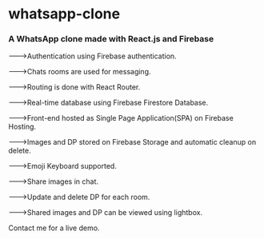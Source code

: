 # whatsapp-clone

### A WhatsApp clone made with React.js and Firebase

--->Authentication using Firebase authentication.

--->Chats rooms are used for messaging.

--->Routing is done with React Router.

--->Real-time database using Firebase Firestore Database.

--->Front-end hosted as Single Page Application(SPA) on Firebase Hosting.

--->Images and DP stored on Firebase Storage and automatic cleanup on delete.

--->Emoji Keyboard supported.

--->Share images in chat.

--->Update and delete DP for each room.

--->Shared images and DP can be viewed using lightbox.

Contact me for a live demo.
